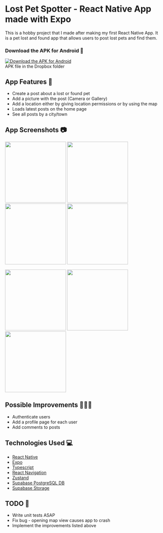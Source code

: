 # Lost Pet Spotter - React Native App made with Expo 

This is a hobby project that I made after making my first React Native App. It is a pet lost and found app that allows users to post lost pets and find them. 

### Download the APK for Android 📱
[![Download the APK for Android](https://img.shields.io/badge/Download-Android-blue.svg?style=flat-square)](https://www.dropbox.com/s/c7r8curwsbw8cll/34649bac-92c1-49b7-ab33-4f985a9d2afa-855c9e1e571642bda851b99ebdb4a779.apk?dl=0)
<br/>
APK file in the Dropbox folder

## App Features 💙

* Create a post about a lost or found pet
* Add a picture with the post (Camera or Gallery)
* Add a location either by giving location permissions or by using the map
* Loads latest posts on the home page
* See all posts by a city/town

## App Screenshots 📷

<p float="left">
<img src="https://i.imgur.com/1PdaBd6.jpg" width="200">
<img src="https://i.imgur.com/jY7erhV.jpg" width="200">
<img src="https://i.imgur.com/ONV5BXT.jpg" width="200">
<img src="https://i.imgur.com/3KEpsXy.jpg" width="200">
<p/>

<p float="left">
<img src="https://i.imgur.com/XULPQw5.jpg" width="200">
<img src="https://i.imgur.com/bDqcbPT.jpg" width="200">
<img src="https://i.imgur.com/2pgAD2N.jpg" width="200">
<p/>

## Possible Improvements 🏄🏻‍♂️
* Authenticate users 
* Add a profile page for each user
* Add comments to posts

## Technologies Used 💻
* [React Native](https://facebook.github.io/react-native/)
* [Expo](https://expo.io/)
* [Typescript](https://www.typescriptlang.org/)
* [React Navigation](https://reactnavigation.org/)
* [Zustand](https://zustand.js.org/)
* [Supabase PostgreSQL DB](https://www.supabase.com/products/postgres)
* [Supabase Storage](https://www.supabase.com/products/storage)

## TODO 🔧
* Write unit tests ASAP 
* Fix bug - opening map view causes app to crash
* Implement the improvements listed above

